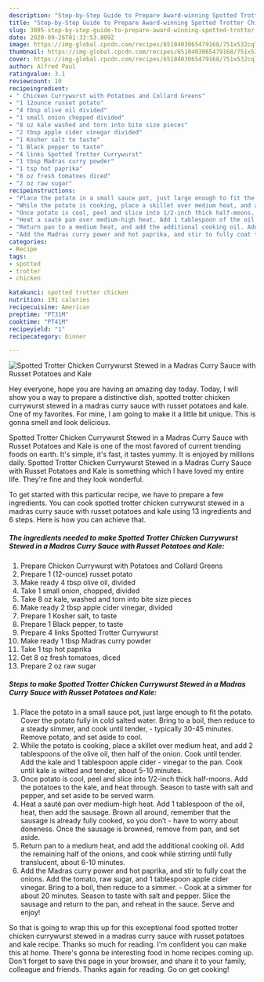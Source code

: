```yaml
---
description: "Step-by-Step Guide to Prepare Award-winning Spotted Trotter Chicken Currywurst Stewed in a Madras Curry Sauce with Russet Potatoes and Kale"
title: "Step-by-Step Guide to Prepare Award-winning Spotted Trotter Chicken Currywurst Stewed in a Madras Curry Sauce with Russet Potatoes and Kale"
slug: 3095-step-by-step-guide-to-prepare-award-winning-spotted-trotter-chicken-currywurst-stewed-in-a-madras-curry-sauce-with-russet-potatoes-and-kale
date: 2020-09-26T01:33:53.809Z
image: https://img-global.cpcdn.com/recipes/6510403065479168/751x532cq70/spotted-trotter-chicken-currywurst-stewed-in-a-madras-curry-sauce-with-russet-potatoes-and-kale-recipe-main-photo.jpg
thumbnail: https://img-global.cpcdn.com/recipes/6510403065479168/751x532cq70/spotted-trotter-chicken-currywurst-stewed-in-a-madras-curry-sauce-with-russet-potatoes-and-kale-recipe-main-photo.jpg
cover: https://img-global.cpcdn.com/recipes/6510403065479168/751x532cq70/spotted-trotter-chicken-currywurst-stewed-in-a-madras-curry-sauce-with-russet-potatoes-and-kale-recipe-main-photo.jpg
author: Alfred Paul
ratingvalue: 3.1
reviewcount: 10
recipeingredient:
- " Chicken Currywurst with Potatoes and Collard Greens"
- "1 12ounce russet potato"
- "4 tbsp olive oil divided"
- "1 small onion chopped divided"
- "8 oz kale washed and torn into bite size pieces"
- "2 tbsp apple cider vinegar divided"
- "1 Kosher salt to taste"
- "1 Black pepper to taste"
- "4 links Spotted Trotter Currywurst"
- "1 tbsp Madras curry powder"
- "1 tsp hot paprika"
- "8 oz fresh tomatoes diced"
- "2 oz raw sugar"
recipeinstructions:
- "Place the potato in a small sauce pot, just large enough to fit the potato. Cover the potato fully in cold salted water. Bring to a boil, then reduce to a steady simmer, and cook until tender, typically 30-45 minutes. Remove potato, and set aside to cool."
- "While the potato is cooking, place a skillet over medium heat, and add 2 tablespoons of the olive oil, then half of the onion. Cook until tender. Add the kale and 1 tablespoon apple cider vinegar to the pan. Cook until kale is wilted and tender, about 5-10 minutes."
- "Once potato is cool, peel and slice into 1/2-inch thick half-moons. Add the potatoes to the kale, and heat through. Season to taste with salt and pepper, and set aside to be served warm."
- "Heat a sauté pan over medium-high heat. Add 1 tablespoon of the oil, heat, then add the sausage. Brown all around, remember that the sausage is already fully cooked, so you don’t have to worry about doneness. Once the sausage is browned, remove from pan, and set aside."
- "Return pan to a medium heat, and add the additional cooking oil. Add the remaining half of the onions, and cook while stirring until fully translucent, about 6-10 minutes."
- "Add the Madras curry power and hot paprika, and stir to fully coat the onions. Add the tomato, raw sugar, and 1 tablespoon apple cider vinegar. Bring to a boil, then reduce to a simmer. Cook at a simmer for about 20 minutes. Season to taste with salt and pepper. Slice the sausage and return to the pan, and reheat in the sauce. Serve and enjoy!"
categories:
- Recipe
tags:
- spotted
- trotter
- chicken

katakunci: spotted trotter chicken 
nutrition: 191 calories
recipecuisine: American
preptime: "PT31M"
cooktime: "PT41M"
recipeyield: "1"
recipecategory: Dinner

---
```



![Spotted Trotter Chicken Currywurst Stewed in a Madras Curry Sauce with Russet Potatoes and Kale](https://img-global.cpcdn.com/recipes/6510403065479168/751x532cq70/spotted-trotter-chicken-currywurst-stewed-in-a-madras-curry-sauce-with-russet-potatoes-and-kale-recipe-main-photo.jpg)

Hey everyone, hope you are having an amazing day today. Today, I will show you a way to prepare a distinctive dish, spotted trotter chicken currywurst stewed in a madras curry sauce with russet potatoes and kale. One of my favorites. For mine, I am going to make it a little bit unique. This is gonna smell and look delicious.



Spotted Trotter Chicken Currywurst Stewed in a Madras Curry Sauce with Russet Potatoes and Kale is one of the most favored of current trending foods on earth. It's simple, it's fast, it tastes yummy. It is enjoyed by millions daily. Spotted Trotter Chicken Currywurst Stewed in a Madras Curry Sauce with Russet Potatoes and Kale is something which I have loved my entire life. They're fine and they look wonderful.


To get started with this particular recipe, we have to prepare a few ingredients. You can cook spotted trotter chicken currywurst stewed in a madras curry sauce with russet potatoes and kale using 13 ingredients and 6 steps. Here is how you can achieve that.

<!--inarticleads1-->

##### The ingredients needed to make Spotted Trotter Chicken Currywurst Stewed in a Madras Curry Sauce with Russet Potatoes and Kale:

1. Prepare  Chicken Currywurst with Potatoes and Collard Greens
1. Prepare 1 (12-ounce) russet potato
1. Make ready 4 tbsp olive oil, divided
1. Take 1 small onion, chopped, divided
1. Take 8 oz kale, washed and torn into bite size pieces
1. Make ready 2 tbsp apple cider vinegar, divided
1. Prepare 1 Kosher salt, to taste
1. Prepare 1 Black pepper, to taste
1. Prepare 4 links Spotted Trotter Currywurst
1. Make ready 1 tbsp Madras curry powder
1. Take 1 tsp hot paprika
1. Get 8 oz fresh tomatoes, diced
1. Prepare 2 oz raw sugar




<!--inarticleads2-->

##### Steps to make Spotted Trotter Chicken Currywurst Stewed in a Madras Curry Sauce with Russet Potatoes and Kale:

1. Place the potato in a small sauce pot, just large enough to fit the potato. Cover the potato fully in cold salted water. Bring to a boil, then reduce to a steady simmer, and cook until tender, - typically 30-45 minutes. Remove potato, and set aside to cool.
1. While the potato is cooking, place a skillet over medium heat, and add 2 tablespoons of the olive oil, then half of the onion. Cook until tender. Add the kale and 1 tablespoon apple cider - vinegar to the pan. Cook until kale is wilted and tender, about 5-10 minutes.
1. Once potato is cool, peel and slice into 1/2-inch thick half-moons. Add the potatoes to the kale, and heat through. Season to taste with salt and pepper, and set aside to be served warm.
1. Heat a sauté pan over medium-high heat. Add 1 tablespoon of the oil, heat, then add the sausage. Brown all around, remember that the sausage is already fully cooked, so you don’t - have to worry about doneness. Once the sausage is browned, remove from pan, and set aside.
1. Return pan to a medium heat, and add the additional cooking oil. Add the remaining half of the onions, and cook while stirring until fully translucent, about 6-10 minutes.
1. Add the Madras curry power and hot paprika, and stir to fully coat the onions. Add the tomato, raw sugar, and 1 tablespoon apple cider vinegar. Bring to a boil, then reduce to a simmer. - Cook at a simmer for about 20 minutes. Season to taste with salt and pepper. Slice the sausage and return to the pan, and reheat in the sauce. Serve and enjoy!




So that is going to wrap this up for this exceptional food spotted trotter chicken currywurst stewed in a madras curry sauce with russet potatoes and kale recipe. Thanks so much for reading. I'm confident you can make this at home. There's gonna be interesting food in home recipes coming up. Don't forget to save this page in your browser, and share it to your family, colleague and friends. Thanks again for reading. Go on get cooking!
